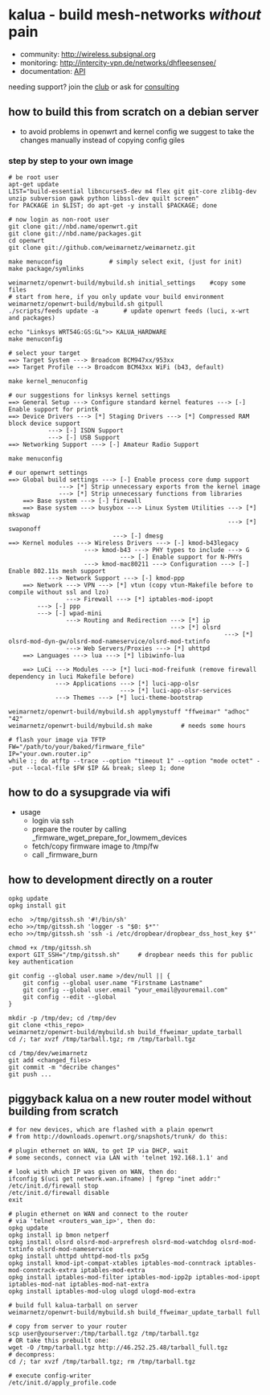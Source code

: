 kalua - build mesh-networks _without_ pain
==========================================

* community: http://wireless.subsignal.org
* monitoring: http://intercity-vpn.de/networks/dhfleesensee/
* documentation: [API](http://wireless.subsignal.org/index.php?title=Firmware-Dokumentation_API)


needing support?
join the [club](http://blog.maschinenraum.tk) or ask for [consulting](http://bittorf-wireless.de)


how to build this from scratch on a debian server
-------------------------------------------------
* to avoid problems in openwrt and kernel config we suggest to take the changes manually instead of copying config giles

### step by step to your own image

	# be root user
	apt-get update
	LIST="build-essential libncurses5-dev m4 flex git git-core zlib1g-dev unzip subversion gawk python libssl-dev quilt screen"
	for PACKAGE in $LIST; do apt-get -y install $PACKAGE; done

	# now login as non-root user
	git clone git://nbd.name/openwrt.git
	git clone git://nbd.name/packages.git
	cd openwrt
	git clone git://github.com/weimarnetz/weimarnetz.git
	
	make menuconfig				# simply select exit, (just for init)
	make package/symlinks
	
	weimarnetz/openwrt-build/mybuild.sh initial_settings	#copy some files
	# start from here, if you only update vour build environment
	weimarnetz/openwrt-build/mybuild.sh gitpull
	./scripts/feeds update -a		# update openwrt feeds (luci, x-wrt and packages) 
	
	echo "Linksys WRT54G:GS:GL">> KALUA_HARDWARE
	make menuconfig
	
	# select your target
	==> Target System ---> Broadcom BCM947xx/953xx
	==> Target Profile ---> Broadcom BCM43xx WiFi (b43, default)

	make kernel_menuconfig

	# our suggestions for linksys kernel settings
	==> General Setup ---> Configure standard kernel features ---> [-] Enable support for printk
	==> Device Drivers ---> [*] Staging Drivers ---> [*] Compressed RAM block device support
			   ---> [-] ISDN Support
			   ---> [-] USB Support
	==> Networking Support ---> [-] Amateur Radio Support

	make menuconfig

	# our openwrt settings
	==> Global build settings ---> [-] Enable process core dump support
				  ---> [*] Strip unnecessary exports from the kernel image
				  ---> [*] Strip unnecessary functions from libraries
        ==> Base system ---> [-] firewall
        ==> Base system ---> busybox ---> Linux System Utilities ---> [*] mkswap
                                                                 ---> [*] swaponoff
								 ---> [-] dmesg
	==> Kernel modules ---> Wireless Drivers ---> [-] kmod-b43legacy
						 ---> kmod-b43 ---> PHY types to include ---> G
						 	       ---> [-] Enable support for N-PHYs
						 ---> kmod-mac80211 ---> Configuration ---> [-] Enable 802.11s mesh support
			   ---> Network Support ---> [-] kmod-ppp
        ==> Network ---> VPN ---> [*] vtun (copy vtun-Makefile before to compile without ssl and lzo)
                    ---> Firewall ---> [*] iptables-mod-ipopt
		    ---> [-] ppp
		    ---> [-] wpad-mini
                    ---> Routing and Redirection ---> [*] ip
                                                 ---> [*] olsrd
                                                                ---> [*] olsrd-mod-dyn-gw/olsrd-mod-nameservice/olsrd-mod-txtinfo
                    ---> Web Servers/Proxies ---> [*] uhttpd
        ==> Languages ---> lua ---> [*] libiwinfo-lua

        ==> LuCi ---> Modules ---> [*] luci-mod-freifunk (remove firewall dependency in luci Makefile before)
                 ---> Applications ---> [*] luci-app-olsr
                                   ---> [*] luci-app-olsr-services
                 ---> Themes ---> [*] luci-theme-bootstrap

	weimarnetz/openwrt-build/mybuild.sh applymystuff "ffweimar" "adhoc" "42"
	weimarnetz/openwrt-build/mybuild.sh make 		# needs some hours
	
	# flash your image via TFTP
	FW="/path/to/your/baked/firmware_file"
	IP="your.own.router.ip"
	while :; do atftp --trace --option "timeout 1" --option "mode octet" --put --local-file $FW $IP && break; sleep 1; done

how to do a sysupgrade via wifi
---------------------------------

* usage
    * login via ssh
    * prepare the router by calling _firmware_wget_prepare_for_lowmem_devices
    * fetch/copy firmware image to /tmp/fw
    * call _firmware_burn 

how to development directly on a router
------------------------------------------

	opkg update
	opkg install git

	echo  >/tmp/gitssh.sh '#!/bin/sh'
	echo >>/tmp/gitssh.sh 'logger -s "$0: $*"'
	echo >>/tmp/gitssh.sh 'ssh -i /etc/dropbear/dropbear_dss_host_key $*'

	chmod +x /tmp/gitssh.sh
	export GIT_SSH="/tmp/gitssh.sh"		# dropbear needs this for public key authentication

	git config --global user.name >/dev/null || {
		git config --global user.name "Firstname Lastname"
		git config --global user.email "your_email@youremail.com"
		git config --edit --global
	}

	mkdir -p /tmp/dev; cd /tmp/dev
	git clone <this_repo>
	weimarnetz/openwrt-build/mybuild.sh build_ffweimar_update_tarball
	cd /; tar xvzf /tmp/tarball.tgz; rm /tmp/tarball.tgz

	cd /tmp/dev/weimarnetz
	git add <changed_files>
	git commit -m "decribe changes"
	git push ...

piggyback kalua on a new router model without building from scratch
-------------------------------------------------------------------

	# for new devices, which are flashed with a plain openwrt
	# from http://downloads.openwrt.org/snapshots/trunk/ do this:

	# plugin ethernet on WAN, to get IP via DHCP, wait
	# some seconds, connect via LAN with 'telnet 192.168.1.1' and

	# look with which IP was given on WAN, then do:
	ifconfig $(uci get network.wan.ifname) | fgrep "inet addr:"
	/etc/init.d/firewall stop
	/etc/init.d/firewall disable
	exit

	# plugin ethernet on WAN and connect to the router
	# via 'telnet <routers_wan_ip>', then do:
	opkg update
	opkg install ip bmon netperf
	opkg install olsrd olsrd-mod-arprefresh olsrd-mod-watchdog olsrd-mod-txtinfo olsrd-mod-nameservice
	opkg install uhttpd uhttpd-mod-tls px5g
	opkg install kmod-ipt-compat-xtables iptables-mod-conntrack iptables-mod-conntrack-extra iptables-mod-extra
	opkg install iptables-mod-filter iptables-mod-ipp2p iptables-mod-ipopt iptables-mod-nat iptables-mod-nat-extra
	opkg install iptables-mod-ulog ulogd ulogd-mod-extra

	# build full kalua-tarball on server
	weimarnetz/openwrt-build/mybuild.sh build_ffweimar_update_tarball full

	# copy from server to your router
	scp user@yourserver:/tmp/tarball.tgz /tmp/tarball.tgz
	# OR take this prebuilt one:
	wget -O /tmp/tarball.tgz http://46.252.25.48/tarball_full.tgz
	# decompress:
	cd /; tar xvzf /tmp/tarball.tgz; rm /tmp/tarball.tgz

	# execute config-writer
	/etc/init.d/apply_profile.code
